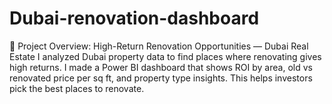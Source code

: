 # Dubai-renovation-dashboard
📌 Project Overview: High-Return Renovation Opportunities — Dubai Real Estate I analyzed Dubai property data to find places where renovating gives high returns. I made a Power BI dashboard that shows ROI by area, old vs renovated price per sq ft, and property type insights. This helps investors pick the best places to renovate.
